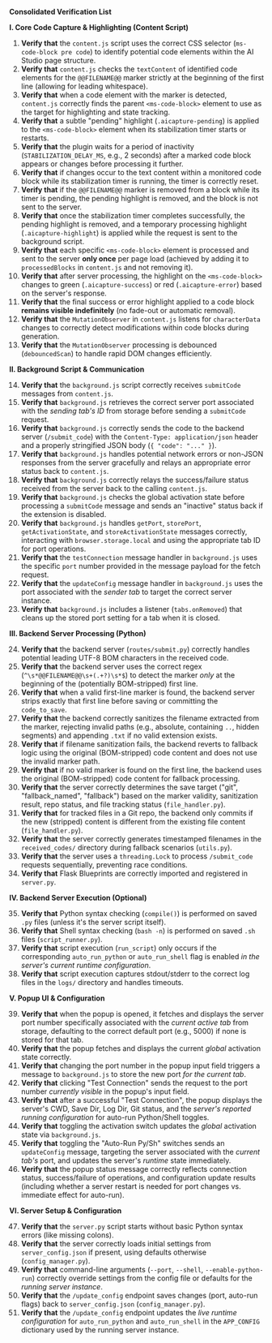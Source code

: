 **Consolidated Verification List**

**I. Core Code Capture & Highlighting (Content Script)**

1.  **Verify that** the `content.js` script uses the correct CSS selector (`ms-code-block pre code`) to identify potential code elements within the AI Studio page structure.
2.  **Verify that** `content.js` checks the `textContent` of identified code elements for the `@@FILENAME@@` marker strictly at the beginning of the first line (allowing for leading whitespace).
3.  **Verify that** when a code element with the marker is detected, `content.js` correctly finds the parent `<ms-code-block>` element to use as the target for highlighting and state tracking.
4.  **Verify that** a subtle "pending" highlight (`.aicapture-pending`) is applied to the `<ms-code-block>` element when its stabilization timer starts or restarts.
5.  **Verify that** the plugin waits for a period of inactivity (`STABILIZATION_DELAY_MS`, e.g., 2 seconds) after a marked code block appears or changes before processing it further.
6.  **Verify that** if changes occur to the text content within a monitored code block while its stabilization timer is running, the timer is correctly reset.
7.  **Verify that** if the `@@FILENAME@@` marker is removed from a block while its timer is pending, the pending highlight is removed, and the block is not sent to the server.
8.  **Verify that** once the stabilization timer completes successfully, the pending highlight is removed, and a temporary processing highlight (`.aicapture-highlight`) is applied while the request is sent to the background script.
9.  **Verify that** each specific `<ms-code-block>` element is processed and sent to the server **only once** per page load (achieved by adding it to `processedBlocks` in `content.js` and not removing it).
10. **Verify that** after server processing, the highlight on the `<ms-code-block>` changes to green (`.aicapture-success`) or red (`.aicapture-error`) based on the server's response.
11. **Verify that** the final success or error highlight applied to a code block **remains visible indefinitely** (no fade-out or automatic removal).
12. **Verify that** the `MutationObserver` in `content.js` listens for `characterData` changes to correctly detect modifications within code blocks during generation.
13. **Verify that** the `MutationObserver` processing is debounced (`debouncedScan`) to handle rapid DOM changes efficiently.

**II. Background Script & Communication**

14. **Verify that** the `background.js` script correctly receives `submitCode` messages from `content.js`.
15. **Verify that** `background.js` retrieves the correct server port associated with the *sending tab's ID* from storage before sending a `submitCode` request.
16. **Verify that** `background.js` correctly sends the code to the backend server (`/submit_code`) with the `Content-Type: application/json` header and a properly stringified JSON body (`{ "code": "..." }`).
17. **Verify that** `background.js` handles potential network errors or non-JSON responses from the server gracefully and relays an appropriate error status back to `content.js`.
18. **Verify that** `background.js` correctly relays the success/failure status received from the server back to the calling `content.js`.
19. **Verify that** `background.js` checks the global activation state before processing a `submitCode` message and sends an "inactive" status back if the extension is disabled.
20. **Verify that** `background.js` handles `getPort`, `storePort`, `getActivationState`, and `storeActivationState` messages correctly, interacting with `browser.storage.local` and using the appropriate tab ID for port operations.
21. **Verify that** the `testConnection` message handler in `background.js` uses the specific `port` number provided in the message payload for the fetch request.
22. **Verify that** the `updateConfig` message handler in `background.js` uses the port associated with the *sender tab* to target the correct server instance.
23. **Verify that** `background.js` includes a listener (`tabs.onRemoved`) that cleans up the stored port setting for a tab when it is closed.

**III. Backend Server Processing (Python)**

24. **Verify that** the backend server (`routes/submit.py`) correctly handles potential leading UTF-8 BOM characters in the received code.
25. **Verify that** the backend server uses the correct regex (`^\s*@@FILENAME@@\s+(.+?)\s*$`) to detect the marker *only* at the beginning of the (potentially BOM-stripped) first line.
26. **Verify that** when a valid first-line marker is found, the backend server strips exactly that first line before saving or committing the `code_to_save`.
27. **Verify that** the backend correctly sanitizes the filename extracted from the marker, rejecting invalid paths (e.g., absolute, containing `..`, hidden segments) and appending `.txt` if no valid extension exists.
28. **Verify that** if filename sanitization fails, the backend reverts to fallback logic using the original (BOM-stripped) code content and does not use the invalid marker path.
29. **Verify that** if no valid marker is found on the first line, the backend uses the original (BOM-stripped) code content for fallback processing.
30. **Verify that** the server correctly determines the save target ("git", "fallback_named", "fallback") based on the marker validity, sanitization result, repo status, and file tracking status (`file_handler.py`).
31. **Verify that** for tracked files in a Git repo, the backend only commits if the new (stripped) content is different from the existing file content (`file_handler.py`).
32. **Verify that** the server correctly generates timestamped filenames in the `received_codes/` directory during fallback scenarios (`utils.py`).
33. **Verify that** the server uses a `threading.Lock` to process `/submit_code` requests sequentially, preventing race conditions.
34. **Verify that** Flask Blueprints are correctly imported and registered in `server.py`.

**IV. Backend Server Execution (Optional)**

35. **Verify that** Python syntax checking (`compile()`) is performed on saved `.py` files (unless it's the server script itself).
36. **Verify that** Shell syntax checking (`bash -n`) is performed on saved `.sh` files (`script_runner.py`).
37. **Verify that** script execution (`run_script`) only occurs if the corresponding `auto_run_python` or `auto_run_shell` flag is enabled *in the server's current runtime configuration*.
38. **Verify that** script execution captures stdout/stderr to the correct log files in the `logs/` directory and handles timeouts.

**V. Popup UI & Configuration**

39. **Verify that** when the popup is opened, it fetches and displays the server port number specifically associated with the *current active tab* from storage, defaulting to the correct default port (e.g., 5000) if none is stored for that tab.
40. **Verify that** the popup fetches and displays the current *global* activation state correctly.
41. **Verify that** changing the port number in the popup input field triggers a message to `background.js` to store the new port *for the current tab*.
42. **Verify that** clicking "Test Connection" sends the request to the port number *currently visible* in the popup's input field.
43. **Verify that** after a successful "Test Connection", the popup displays the server's CWD, Save Dir, Log Dir, Git status, and the *server's reported running configuration* for auto-run Python/Shell toggles.
44. **Verify that** toggling the activation switch updates the *global* activation state via `background.js`.
45. **Verify that** toggling the "Auto-Run Py/Sh" switches sends an `updateConfig` message, targeting the server associated with the *current tab's* port, and updates the server's *runtime* state immediately.
46. **Verify that** the popup status message correctly reflects connection status, success/failure of operations, and configuration update results (including whether a server restart is needed for port changes vs. immediate effect for auto-run).

**VI. Server Setup & Configuration**

47. **Verify that** the `server.py` script starts without basic Python syntax errors (like missing colons).
48. **Verify that** the server correctly loads initial settings from `server_config.json` if present, using defaults otherwise (`config_manager.py`).
49. **Verify that** command-line arguments (`--port`, `--shell`, `--enable-python-run`) correctly override settings from the config file or defaults for the *running server instance*.
50. **Verify that** the `/update_config` endpoint saves changes (port, auto-run flags) back to `server_config.json` (`config_manager.py`).
51. **Verify that** the `/update_config` endpoint updates the *live runtime configuration* for `auto_run_python` and `auto_run_shell` in the `APP_CONFIG` dictionary used by the running server instance.

